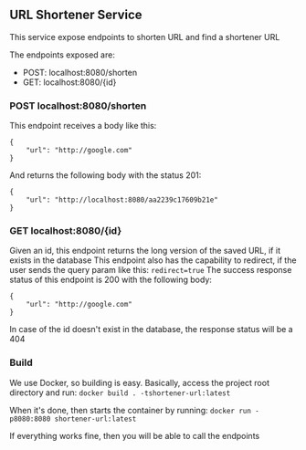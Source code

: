 ## URL Shortener Service

This service expose endpoints to shorten URL and find a shortener URL

The endpoints exposed are:
* POST: localhost:8080/shorten
* GET: localhost:8080/{id}

### POST localhost:8080/shorten
This endpoint receives a body like this:
```
{
    "url": "http://google.com"
}
```
And returns the following body with the status 201:
```
{
    "url": "http://localhost:8080/aa2239c17609b21e"
}
```

### GET localhost:8080/{id}
Given an id, this endpoint returns the long version of the saved URL, if it exists in the database
This endpoint also has the capability to redirect, if the user sends the query param like this:
`redirect=true`
The success response status of this endpoint is 200 with the following body:
```
{
    "url": "http://google.com"
}
```

In case of the id doesn't exist in the database, the response status will be a 404

### Build
We use Docker, so building is easy. Basically, access the project root directory and run: 
`docker build . -tshortener-url:latest`

When it's done, then starts the container by running:
`docker run -p8080:8080 shortener-url:latest`

If everything works fine, then you will be able to call the endpoints
